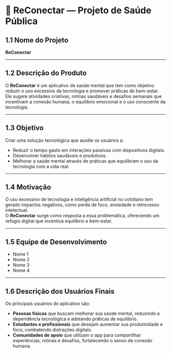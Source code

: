 # 🧠 ReConectar — Projeto de Saúde Pública

## 1.1 Nome do Projeto
**ReConectar**

---

## 1.2 Descrição do Produto
O **ReConectar** é um aplicativo de saúde mental que tem como objetivo reduzir o uso excessivo da tecnologia e promover práticas de bem-estar.  
Ele sugere atividades criativas, rotinas saudáveis e desafios semanais que incentivam a conexão humana, o equilíbrio emocional e o uso consciente da tecnologia.

---

## 1.3 Objetivo
Criar uma solução tecnológica que auxilie os usuários a:  
- Reduzir o tempo gasto em interações passivas com dispositivos digitais.  
- Desenvolver hábitos saudáveis e produtivos.  
- Melhorar a saúde mental através de práticas que equilibram o uso da tecnologia com a vida real.  

---

## 1.4 Motivação
O uso excessivo de tecnologia e inteligência artificial no cotidiano tem gerado impactos negativos, como perda de foco, ansiedade e retrocesso intelectual.  
O **ReConectar** surge como resposta a essa problemática, oferecendo um refúgio digital que incentiva equilíbrio e bem-estar.  

---

## 1.5 Equipe de Desenvolvimento
- Nome 1  
- Nome 2  
- Nome 3  
- Nome 4  

---

## 1.6 Descrição dos Usuários Finais
Os principais usuários do aplicativo são:  

- **Pessoas físicas** que buscam melhorar sua saúde mental, reduzindo a dependência tecnológica e adotando práticas de equilíbrio.  
- **Estudantes e profissionais** que desejam aumentar sua produtividade e foco, combatendo distrações digitais.  
- **Comunidades de apoio** que utilizam o app para compartilhar experiências, rotinas e desafios, fortalecendo o senso de conexão humana.  

